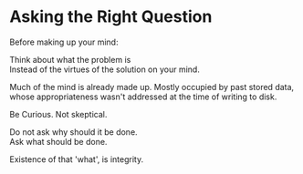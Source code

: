 # Asking the Right Question

Before making up your mind:  
  
Think about what the problem is   
Instead of the virtues of the solution on your mind. 



Much of the mind is already made up. Mostly occupied by past stored data, whose appropriateness wasn't addressed at the time of writing to disk. 



Be Curious. Not skeptical.





Do not ask why should it be done.  
Ask what should be done.   
  
Existence of that 'what', is integrity. 





